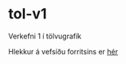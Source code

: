 # tol-v1

Verkefni 1 í tölvugrafík

Hlekkur á vefsíðu forritsins er [hér](https://steinarlogi.github.io/tol-v1)
